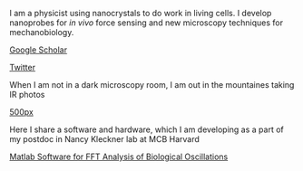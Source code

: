 
I am a physicist using nanocrystals to do work in living cells. I develop nanoprobes for *in vivo* force sensing and new microscopy techniques for mechanobiology. 

[Google Scholar](https://scholar.google.com/citations?user=XXo51HQAAAAJ&hl=en&authuser=1)

[Twitter](https://twitter.com/maria_muxika)

When I am not in a dark microscopy room, I am out in the mountaines taking IR photos

[500px](https://500px.com/p/mmuxika?view=photos)



Here I share a software and hardware, which I am developing as a part of my postdoc in Nancy Kleckner lab at MCB Harvard


 [Matlab Software for FFT Analysis of Biological Oscillations](https://github.com/mariavmukhina/FFT_Analysis_of_Biological_Oscillations)

